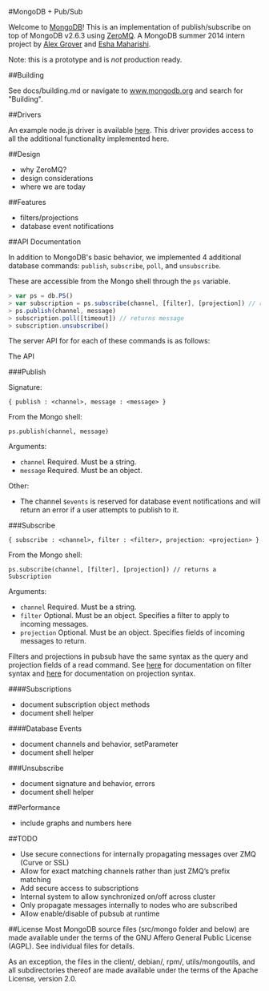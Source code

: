 #MongoDB + Pub/Sub

Welcome to [MongoDB](https://github.com/mongodb/mongo)! This is an implementation of publish/subscribe on top of MongoDB v2.6.3 using [ZeroMQ](http://zeromq.org). A MongoDB summer 2014 intern project by [Alex Grover](https://github.com/ajgrover) and [Esha Maharishi](https://github.com/EshaMaharishi).

Note: this is a prototype and is _not_ production ready.

##Building

See docs/building.md or navigate to www.mongodb.org and search for "Building".

##Drivers

An example node.js driver is available [here](https://github.com/ajgrover/node-mongodb-pubsub). This driver provides access to all the additional functionality implemented here.

##Design

- why ZeroMQ?
- design considerations
- where we are today

##Features

- filters/projections
- database event notifications

##API Documentation

In addition to MongoDB's basic behavior, we implemented 4 additional database commands: `publish`, `subscribe`, `poll`, and `unsubscribe`.

These are accessible from the Mongo shell through the `ps` variable.

```javascript
> var ps = db.PS()
> var subscription = ps.subscribe(channel, [filter], [projection]) // returns a Subscription object
> ps.publish(channel, message)
> subscription.poll([timeout]) // returns message
> subscription.unsubscribe()
```

The server API for for each of these commands is as follows:

The API

###Publish

Signature:

```
{ publish : <channel>, message : <message> }
```

From the Mongo shell:

```
ps.publish(channel, message)
```

Arguments:

- `channel` Required. Must be a string.
- `message` Required. Must be an object.

Other:

- The channel `$events` is reserved for database event notifications and will return an error if a user attempts to publish to it.

###Subscribe

```
{ subscribe : <channel>, filter : <filter>, projection: <projection> }
```

From the Mongo shell:

```
ps.subscribe(channel, [filter], [projection]) // returns a Subscription
```

Arguments:

- `channel` Required. Must be a string.
- `filter` Optional. Must be an object. Specifies a filter to apply to incoming messages.
- `projection` Optional. Must be an object. Specifies fields of incoming messages to return.

Filters and projections in pubsub have the same syntax as the query and projection fields of a read command. See [here](http://docs.mongodb.org/manual/tutorial/query-documents/) for documentation on filter syntax and [here](http://docs.mongodb.org/manual/tutorial/project-fields-from-query-results/) for documentation on projection syntax.

####Subscriptions

- document subscription object methods
- document shell helper

####Database Events

- document channels and behavior, setParameter
- document shell helper

###Unsubscribe

- document signature and behavior, errors
- document shell helper

##Performance

- include graphs and numbers here

##TODO

- Use secure connections for internally propagating messages over ZMQ (Curve or SSL)
- Allow for exact matching channels rather than just ZMQ’s prefix matching
- Add secure access to subscriptions
- Internal system to allow synchronized on/off across cluster
- Only propagate messages internally to nodes who are subscribed
- Allow enable/disable of pubsub at runtime

##License
Most MongoDB source files (src/mongo folder and below) are made available under the terms of the GNU Affero General Public License (AGPL).  See individual files for details.

As an exception, the files in the client/, debian/, rpm/, utils/mongoutils, and all subdirectories thereof are made available under the terms of the Apache License, version 2.0.
